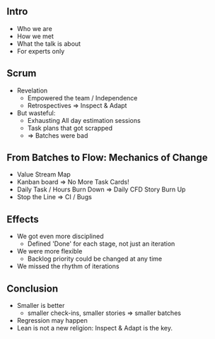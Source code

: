 
## Intro
  * Who we are
  * How we met
  * What the talk is about
  * For experts only

## Scrum
  * Revelation
    * Empowered the team / Independence
    * Retrospectives => Inspect & Adapt
  * But wasteful:
    * Exhausting All day estimation sessions
    * Task plans that got scrapped
    * => Batches were bad

## From Batches to Flow: Mechanics of Change
  * Value Stream Map
  * Kanban board => No More Task Cards!
  * Daily Task / Hours Burn Down => Daily CFD Story Burn Up
  * Stop the Line => CI / Bugs

## Effects
  * We got even more disciplined
    * Defined 'Done' for each stage, not just an iteration
  * We were more flexible
    * Backlog priority could be changed at any time
  * We missed the rhythm of iterations

## Conclusion
  * Smaller is better
    * smaller check-ins, smaller stories => smaller batches
  * Regression may happen
  * Lean is not a new religion: Inspect & Adapt is the key.